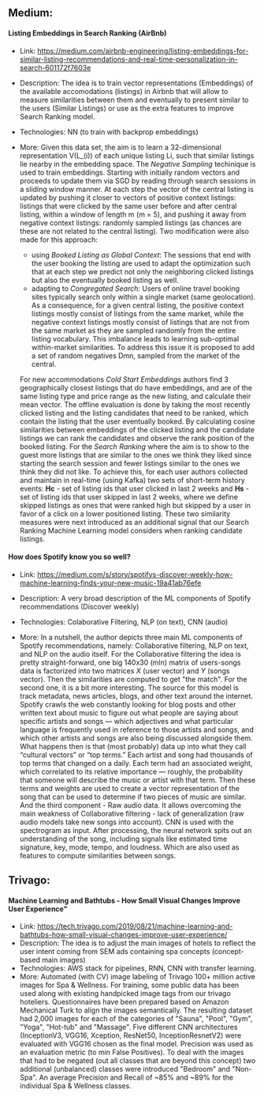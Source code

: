 ## Medium:

#### Listing Embeddings in Search Ranking (AirBnb)

- Link: https://medium.com/airbnb-engineering/listing-embeddings-for-similar-listing-recommendations-and-real-time-personalization-in-search-601172f7603e
- Description: The idea is to train vector representations (Embeddings) of the available accomodations (listings) in Airbnb that will allow to measure similarities between them and eventually to present similar to the users (Similar Listings) or use as the extra features to improve Search Ranking model.
- Technologies: NN (to train with backprop embeddings)
- More:  Given this data set, the aim is to learn a 32-dimensional representation V(L_(i)) of each unique listing Li, such that similar listings lie nearby in the embedding space. The *Negative Sampling* techinique is used to train embeddings. Starting with initially random vectors and proceeds to update them via SGD by reading through search sessions in a sliding window manner. At each step the vector of the central listing is updated by pushing it closer to vectors of positive context listings: listings that were clicked by the same user before and after central listing, within a window of length m (m = 5), and pushing it away from negative context listings: randomly sampled listings (as chances are these are not related to the central listing).  Two modification were also made for this approach:
    - using *Booked Listing as Global Context*: The sessions that end with the user booking the listing are used to adapt the optimization such that at each step we predict not only the neighboring clicked listings but also the eventually booked listing as well.
    - adapting to *Congregated Search*: Users of online travel booking sites typically search only within a single market (same geolocation). As a consequence, for a given central listing, the positive context listings mostly consist of listings from the same market, while the negative context listings mostly consist of listings that are not from the same market as they are sampled randomly from the entire listing vocabulary. This imbalance leads to learning sub-optimal within-market similarities. To address this issue it is proposed to add a set of random negatives Dmn, sampled from the market of the central.
    
    For new accommodations *Cold Start Embeddings* authors find 3 geographically closest listings that do have embeddings, and are of the same listing type and price range as the new listing, and calculate their mean vector. The offline evaluation is done by taking the most recently clicked listing and the listing candidates that need to be ranked, which contain the listing that the user eventually booked. By calculating cosine similarities between embeddings of the clicked listing and the candidate listings we can rank the candidates and observe the rank position of the booked listing. For the *Search Ranking* where the aim is to show to the guest more listings that are similar to the ones we think they liked since starting the search session and fewer listings similar to the ones we think they did not like. To achieve this, for each user authors collected and maintain in real-time (using Kafka) two sets of short-term history events: **Hc** - set of listing ids that user clicked in last 2 weeks and **Hs** - set of listing ids that user skipped in last 2 weeks, where we define skipped listings as ones that were ranked high but skipped by a user in favor of a click on a lower positioned listing. These two similarity measures were next introduced as an additional signal that our Search Ranking Machine Learning model considers when ranking candidate listings.


#### How does Spotify know you so well?

- Link: https://medium.com/s/story/spotifys-discover-weekly-how-machine-learning-finds-your-new-music-19a41ab76efe

- Description: A very broad description of the ML components of Spotify recommendations (Discover weekly)
- Technologies: Colaborative Filtering, NLP (on text), CNN (audio)
- More: In a nutshell, the author depicts three main ML components of Spotify recommendations, namely: Collaborative filtering, NLP on text, and NLP on the audio itself. For the Collaborative filtering the idea is pretty straight-forward, one big 140x30 (mln) matrix of users-songs data is factorized into two matrices *X* (user vector) and *Y* (songs vector). Then the similarities are computed to get "the match". For the second one, it is a bit more interesting. The source for this model is track metadata, news articles, blogs, and other text around the internet. Spotify crawls the web constantly looking for blog posts and other written text about music to figure out what people are saying about specific artists and songs — which adjectives and what particular language is frequently used in reference to those artists and songs, and which other artists and songs are also being discussed alongside them. What happens then is that (most probably) data up into what they call “cultural vectors” or “top terms.” Each artist and song had thousands of top terms that changed on a daily. Each term had an associated weight, which correlated to its relative importance — roughly, the probability that someone will describe the music or artist with that term. Then these terms and weights are used to create a vector representation of the song that can be used to determine if two pieces of music are similar. And the third component - Raw audio data. It allows overcoming the main weakness of Collaborative filtering - lack of generalization (raw audio models take new songs into account). CNN is used with the spectrogram as input. After processing, the neural network spits out an understanding of the song, including signals like estimated time signature, key, mode, tempo, and loudness. Which are also used as features to compute similarities between songs.


## Trivago:

#### Machine Learning and Bathtubs - How Small Visual Changes Improve User Experience" 
	
- Link: https://tech.trivago.com/2019/08/21/machine-learning-and-bathtubs-how-small-visual-changes-improve-user-experience/	
- Description: The idea is to adjust the main images of hotels to reflect the user intent coming from SEM ads containing spa concepts (concept-based main images)
- Technologies: AWS stack for pipelines, RNN, CNN with transfer learning. 
- More: Automated (with CV) image labeling of Trivago 100+ million active images for Spa & Wellness. For training, some public data has been used along with existing handpicked image tags from our trivago hoteliers. Questionnaires have been prepared based on Amazon Mechanical Turk to align the images semantically. The resulting dataset had 2,000 images for each of the categories of "Sauna", "Pool", "Gym", "Yoga", "Hot-tub" and "Massage". Five different CNN architectures (InceptionV3, VGG16, Xception, ResNet50, InceptionResnetV2) were evaluated with VGG16 chosen as the final model. Precision was used as an evaluation metric (to min False Positives). To deal with the images that had to be negated (out all classes that are beyond this concept) two additional (unbalanced) classes were introduced "Bedroom" and "Non-Spa". An average  Precision and Recall of ~85% and ~89% for the individual Spa & Wellness classes.
